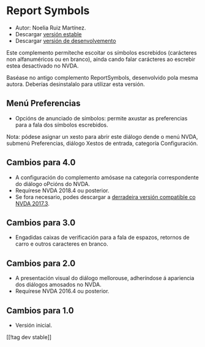 # Report Symbols #

*	Autor: Noelia Ruiz Martínez.
*	Descargar [versión estable][1]
*	Descargar [versión de desenvolvemento][2]

Este complemento permíteche escoitar os símbolos escrebidos (carácteres non
alfanuméricos ou en branco), aínda cando falar carácteres ao escrebir  estea
desactivado no NVDA.

Baséase no antigo complemento ReportSymbols, desenvolvido pola mesma
autora. Deberías desinstalalo para utilizar esta versión.

## Menú Preferencias ##
*	Opcións de anunciado de símbolos: permite axustar as preferencias para a
  fala dos símbolos escrebidos.

Nota: pódese asignar un xesto para abrir este diálogo dende o menú NVDA,
submenú Preferencias, diálogo Xestos de entrada, categoría Configuración.

## Cambios para 4.0 ##
* A configuración do complemento amósase na categoría correspondente do
  diálogo oPcións do NVDA.
* Requírese NVDA 2018.4 ou posterior.
* Se fora necesario, podes descargar a [derradeira versión compatible co
  NVDA 2017.3][3].

## Cambios para 3.0 ##
* Engadidas caixas de verificación para a fala de espazos, retornos de carro
  e outros caracteres en branco.

## Cambios para 2.0 ##
*	A presentación visual do diálogo mellorouse, adheríndose á apariencia dos
  diálogos amosados no NVDA.
*	Requírese NVDA 2016.4 ou posterior.

## Cambios para 1.0 ##
*	Versión inicial.


[[!tag dev stable]]

[1]: http://addons.nvda-project.org/files/get.php?file=rsy

[2]: http://addons.nvda-project.org/files/get.php?file=rsy-dev

[3]:
https://github.com/nvdaes/reportSymbols/releases/download/3.6/reportSymbols-3.6.nvda-addon
